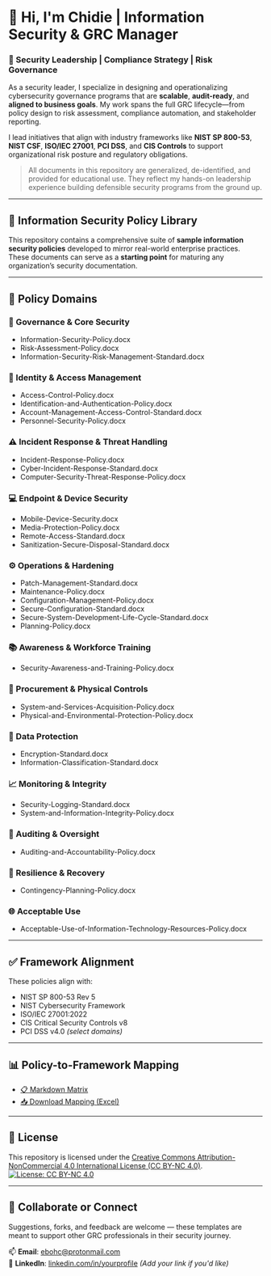 # 🔐 Hi, I'm Chidie | **Information Security & GRC Manager**

### 🚀 Security Leadership | Compliance Strategy | Risk Governance

As a security leader, I specialize in designing and operationalizing cybersecurity governance programs that are **scalable**, **audit-ready**, and **aligned to business goals**. My work spans the full GRC lifecycle—from policy design to risk assessment, compliance automation, and stakeholder reporting.

I lead initiatives that align with industry frameworks like **NIST SP 800-53**, **NIST CSF**, **ISO/IEC 27001**, **PCI DSS**, and **CIS Controls** to support organizational risk posture and regulatory obligations.

> All documents in this repository are generalized, de-identified, and provided for educational use. They reflect my hands-on leadership experience building defensible security programs from the ground up.

---

## 📘 Information Security Policy Library

This repository contains a comprehensive suite of **sample information security policies** developed to mirror real-world enterprise practices. These documents can serve as a **starting point** for maturing any organization’s security documentation.

---

## 🧭 Policy Domains

### 🧱 Governance & Core Security
- Information-Security-Policy.docx  
- Risk-Assessment-Policy.docx  
- Information-Security-Risk-Management-Standard.docx

### 🔐 Identity & Access Management
- Access-Control-Policy.docx  
- Identification-and-Authentication-Policy.docx  
- Account-Management-Access-Control-Standard.docx  
- Personnel-Security-Policy.docx

### ⚠️ Incident Response & Threat Handling
- Incident-Response-Policy.docx  
- Cyber-Incident-Response-Standard.docx  
- Computer-Security-Threat-Response-Policy.docx

### 💻 Endpoint & Device Security
- Mobile-Device-Security.docx  
- Media-Protection-Policy.docx  
- Remote-Access-Standard.docx  
- Sanitization-Secure-Disposal-Standard.docx

### ⚙️ Operations & Hardening
- Patch-Management-Standard.docx  
- Maintenance-Policy.docx  
- Configuration-Management-Policy.docx  
- Secure-Configuration-Standard.docx  
- Secure-System-Development-Life-Cycle-Standard.docx  
- Planning-Policy.docx

### 📚 Awareness & Workforce Training
- Security-Awareness-and-Training-Policy.docx

### 🏢 Procurement & Physical Controls
- System-and-Services-Acquisition-Policy.docx  
- Physical-and-Environmental-Protection-Policy.docx

### 🔐 Data Protection
- Encryption-Standard.docx  
- Information-Classification-Standard.docx

### 📈 Monitoring & Integrity
- Security-Logging-Standard.docx  
- System-and-Information-Integrity-Policy.docx

### 🧾 Auditing & Oversight
- Auditing-and-Accountability-Policy.docx

### 🧰 Resilience & Recovery
- Contingency-Planning-Policy.docx

### 🌐 Acceptable Use
- Acceptable-Use-of-Information-Technology-Resources-Policy.docx

---

## ✅ Framework Alignment

These policies align with:

- NIST SP 800-53 Rev 5  
- NIST Cybersecurity Framework  
- ISO/IEC 27001:2022  
- CIS Critical Security Controls v8  
- PCI DSS v4.0 *(select domains)*

---

## 📊 Policy-to-Framework Mapping

- [📋 Markdown Matrix](./mappings/policy-framework-mapping.md)  
- [📥 Download Mapping (Excel)](./mappings/policy-framework-mapping.xlsx)

---

## 🔖 License

This repository is licensed under the [Creative Commons Attribution-NonCommercial 4.0 International License (CC BY-NC 4.0)](https://creativecommons.org/licenses/by-nc/4.0/).  
[![License: CC BY-NC 4.0](https://img.shields.io/badge/License-CC%20BY--NC%204.0-lightgrey.svg)](https://creativecommons.org/licenses/by-nc/4.0/)

---

## 🤝 Collaborate or Connect

Suggestions, forks, and feedback are welcome — these templates are meant to support other GRC professionals in their security journey.

📫 **Email**: ebohc@protonmail.com  
🔗 **LinkedIn**: [linkedin.com/in/yourprofile](#) *(Add your link if you'd like)*
